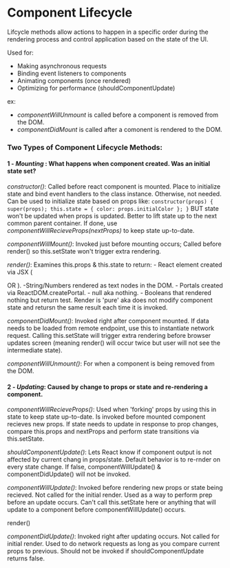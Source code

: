 # Component Lifecycle

Lifcycle methods allow actions to happen in a specific order during the rendering process and control application based on the state of the UI.

Used for:
  - Making asynchronous requests
  - Binding event listeners to components
  - Animating components (once rendered)
  - Optimizing for performance (shouldComponentUpdate)

  ex: 
  - _componentWillUnmount_ is called before a component is removed from the DOM.
  - _componentDidMount_ is called after a comonent is rendered to the DOM.

### Two Types of Component Lifecycle Methods:
  #### 1 - _Mounting_ : What happens when component created. Was an initial state set?

  _constructor()_: Called before react component is mounted. Place to initialize state and bind event handlers to the class instance. Otherwise, not needed. Can be used to initialize state based on props like:
      ```
      constructor(props) {
        super(props);
        this.state = {
          color: props.initialColor
        };
      }
      ```
  BUT state won't be updated when props is updated. Better to lift state up to the next common parent container. If done, use _componentWillRecieveProps(nextProps)_ to keep state up-to-date.
      
  _componentWillMount()_: Invoked just before mounting occurs; Called before render() so this.setState won't trigger extra rendering. 
    
  _render()_: Examines this.props & this.state to return:
      - React element created via JSX (<div></div> OR <Class />).
      -String/Numbers rendered as text nodes in the DOM.
      - Portals created via ReactDOM.createPortal.
      - null aka nothing.
      - Booleans that rendered nothing but return test.
    Render is 'pure' aka does not modify component state and retursn the same result each time it is invoked. 

  _componentDidMount()_: Invoked right after component mounted. If data needs to be loaded from remote endpoint, use this to instantiate network request. Calling this.setState will trigger extra rendering before browser updates screen (meaning render() will occur twice but user will not see the intermediate state).

  _componentWillUnmount()_: For when a component is being removed from the DOM. 

  #### 2 - _Updating_: Caused by change to props or state and re-rendering a component.

  _componentWillRecieveProps()_: Used when 'forking' props by using this in state to keep state up-to-date. Is invoked before mounted component recieves new props. If state needs to update in response to prop changes, compare this.props and nextProps and perform state transitions via this.setState.
  
  _shouldComponentUpdate()_: Lets React know if component output is not affected by current chang in props/state. Default behavior is to re-rnder on every state change. If false, componentWillUpdate() & componentDidUpdate() will not be invoked.
  
  _componentWillUpdate()_: Invoked before rendering new props or state being recieved. Not called for the initial render. Used as a way to perform prep before an update occurs. Can't call this.setState here or anything that will update to a component before componentWillUpdate() occurs.
  
  render()
  
  _componentDidUpdate()_: Invoked right after updating occurs. Not called for initial render. Used to do network requests as long as you compare current props to previous. Should not be invoked if shouldComponentUpdate returns false.